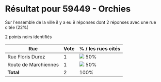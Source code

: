 # Résultat pour 59449 - Orchies

Sur l'ensemble de la ville il y a eu 9 réponses dont 2 réponses avec une rue citée (22%)

2 points noirs identifiés

| Rue | Vote | % / les rues cités|
|-----|------|-------------------|
| Rue Floris Durez | 1 | <img src="../../img/bar_50.gif" />&nbsp;50%|
| Route de Marchiennes | 1 | <img src="../../img/bar_50.gif" />&nbsp;50%|
| **Total** | 2 | 100%|
